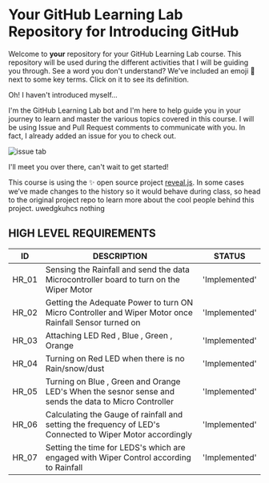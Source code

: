 # Your GitHub Learning Lab Repository for Introducing GitHub

Welcome to **your** repository for your GitHub Learning Lab course. This repository will be used during the different activities that I will be guiding you through. See a word you don't understand? We've included an emoji 📖 next to some key terms. Click on it to see its definition.

Oh! I haven't introduced myself...

I'm the GitHub Learning Lab bot and I'm here to help guide you in your journey to learn and master the various topics covered in this course. I will be using Issue and Pull Request comments to communicate with you. In fact, I already added an issue for you to check out.

![issue tab](https://lab.github.com/public/images/issue_tab.png)

I'll meet you over there, can't wait to get started!

This course is using the :sparkles: open source project [reveal.js](https://github.com/hakimel/reveal.js/). In some cases we’ve made changes to the history so it would behave during class, so head to the original project repo to learn more about the cool people behind this project.
uwedgkuhcs
nothing

## HIGH LEVEL REQUIREMENTS

|ID   |        DESCRIPTION    |       STATUS|
|----------------|-------------------------------|-----------------------------|
|HR_01       | Sensing the Rainfall and send the data Microcontroller board to turn on the Wiper Motor|'Implemented'|
|HR_02       | Getting the Adequate Power to turn ON Micro Controller and Wiper Motor once Rainfall Sensor turned on|'Implemented'|
|HR_03      |  Attaching LED Red , Blue , Green , Orange |'Implemented'|
|HR_04       | Turning on Red LED when there is no Rain/snow/dust  |'Implemented'|
|HR_05       | Turning on Blue , Green and Orange LED's When the sesnor sense and sends the data to Micro Controller|'Implemented'|
|HR_06        |Calculating the Gauge of rainfall and setting the frequency of LED's Connected to Wiper Motor accordingly|'Implemented'|
|HR_07       | Setting the time for LEDS's which are engaged with Wiper Control according to Rainfall|'Implemented'|
